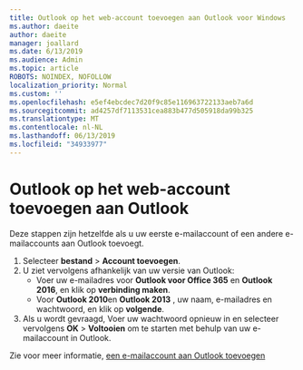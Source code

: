 ```yaml
---
title: Outlook op het web-account toevoegen aan Outlook voor Windows
ms.author: daeite
author: daeite
manager: joallard
ms.date: 6/13/2019
ms.audience: Admin
ms.topic: article
ROBOTS: NOINDEX, NOFOLLOW
localization_priority: Normal
ms.custom: ''
ms.openlocfilehash: e5ef4ebcdec7d20f9c85e116963722133aeb7a6d
ms.sourcegitcommit: ad4257df7113531cea883b477d505918da99b325
ms.translationtype: MT
ms.contentlocale: nl-NL
ms.lasthandoff: 06/13/2019
ms.locfileid: "34933977"
---
```

# <a name="add-your-outlook-on-the-web-account-to-outlook"></a>Outlook op het web-account toevoegen aan Outlook

Deze stappen zijn hetzelfde als u uw eerste e-mailaccount of een andere e-mailaccounts aan Outlook toevoegt.

1. Selecteer **bestand** > **Account toevoegen**.
1. U ziet vervolgens afhankelijk van uw versie van Outlook:
    - Voer uw e-mailadres voor **Outlook voor Office 365** en **Outlook 2016**, en klik op **verbinding maken**.
    - Voor **Outlook 2010**en **Outlook 2013** , uw naam, e-mailadres en wachtwoord, en klik op **volgende**.
1. Als u wordt gevraagd, Voer uw wachtwoord opnieuw in en selecteer vervolgens **OK** > **Voltooien** om te starten met behulp van uw e-mailaccount in Outlook.

Zie voor meer informatie, [een e-mailaccount aan Outlook toevoegen](https://support.office.com/article/6e27792a-9267-4aa4-8bb6-c84ef146101b)